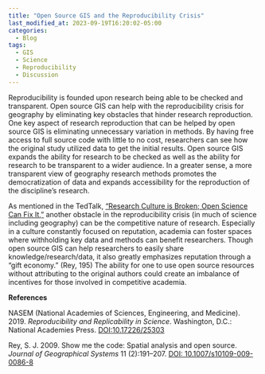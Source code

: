 ```yaml
---
title: "Open Source GIS and the Reproducibility Crisis"
last_modified_at: 2023-09-19T16:20:02-05:00
categories:
  - Blog
tags:
  - GIS
  - Science
  - Reproducibility
  - Discussion
---
```


Reproducibility is founded upon research being able to be checked and transparent. 
Open source GIS can help with the reproducibility crisis for geography by eliminating key obstacles that hinder research reproduction. 
One key aspect of research reproduction that can be helped by open source GIS is eliminating unnecessary variation in methods. 
By having free access to full source code with little to no cost, researchers can see how the original study utilized data to get the initial results. 
Open source GIS expands the ability for research to be checked as well as the ability for research to be transparent to a wider audience. 
In a greater sense, a more transparent view of geography research methods promotes the democratization of data and expands accessibility for the reproduction of the discipline’s research.

As mentioned in the TedTalk, [“Research Culture is Broken; Open Science Can Fix It,”](https://www.youtube.com/watch?v=c-bemNZ-IqA) another obstacle in the reproducibility crisis (in much of science including geography) can be the competitive nature of research. 
Especially in a culture constantly focused on reputation, academia can foster spaces where withholding key data and methods can benefit researchers. 
Though open source GIS can help researchers to easily share knowledge/research/data, it also greatly emphasizes reputation through a “gift economy.” (Rey, 195) 
The ability for one to use open source resources without attributing to the original authors could create an imbalance of incentives for those involved in competitive academia. 


**References**

NASEM (National Academies of Sciences, Engineering, and Medicine). 2019. *Reproducibility and Replicability in Science*. Washington, D.C.: National Academies Press. [DOI:10.17226/25303](https://nap.nationalacademies.org/catalog/25303/reproducibility-and-replicability-in-science)

Rey, S. J. 2009. Show me the code: Spatial analysis and open source. *Journal of Geographical Systems* 11 (2):191–207. [DOI: 10.1007/s10109-009-0086-8](https://link.springer.com/article/10.1007/s10109-009-0086-8)